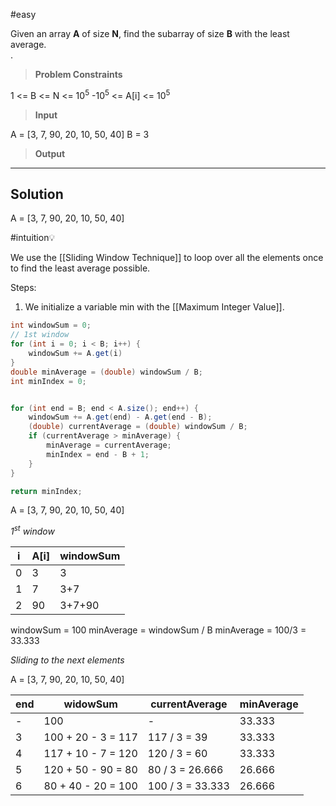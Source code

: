 #easy 

Given an array **A** of size **N**, find the subarray of size **B** with the least average.  
  .
> **Problem Constraints**  

1 <= B <= N <= 10<sup>5</sup>
-10<sup>5</sup> <= A[i] <= 10<sup>5</sup>

> **Input**

A = [3, 7, 90, 20, 10, 50, 40]
B = 3

> **Output**



---
## Solution

A = [3, 7, 90, 20, 10, 50, 40]

#intuition💡 

We use the [[Sliding Window Technique]] to loop over all the elements once to find the least average possible.


Steps: 
1. We initialize a variable min with the [[Maximum Integer Value]]. 

```java
int windowSum = 0;
// 1st window
for (int i = 0; i < B; i++) {
	windowSum += A.get(i) 
}
double minAverage = (double) windowSum / B;
int minIndex = 0;


for (int end = B; end < A.size(); end++) {
	windowSum += A.get(end) - A.get(end - B);
	(double) currentAverage = (double) windowSum / B;
	if (currentAverage > minAverage) {
		minAverage = currentAverage;
		minIndex = end - B + 1;
	}
}

return minIndex;
```

A = [3, 7, 90, 20, 10, 50, 40]

*1<sup>st</sup> window*

| i   | A[i] | windowSum |
| --- | ---- | --------- |
| 0   | 3    | 3         |
| 1   | 7    | 3+7       |
| 2   | 90   | 3+7+90    |
windowSum = 100
minAverage = windowSum / B
minAverage = 100/3 = 33.333

*Sliding to the next elements*

A = [3, 7, 90, 20, 10, 50, 40]

| end | widowSum           | currentAverage   | minAverage |
| --- | ------------------ | ---------------- | ---------- |
| -   | 100                | -                | 33.333     |
| 3   | 100 + 20 - 3 = 117 | 117 / 3 = 39     | 33.333     |
| 4   | 117 + 10 - 7 = 120 | 120 / 3 = 60     | 33.333     |
| 5   | 120 + 50 - 90 = 80 | 80 / 3 = 26.666  | 26.666     |
| 6   | 80 + 40 - 20 = 100 | 100 / 3 = 33.333 | 26.666     |
